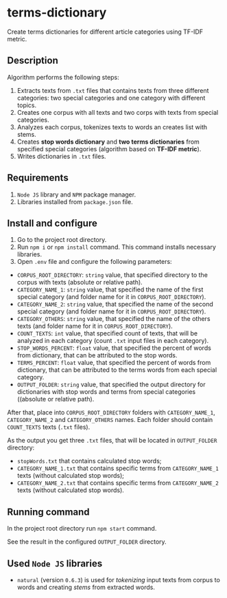 # terms-dictionary
Create terms dictionaries for different article categories using TF-IDF metric.

## Description
Algorithm performs the following steps:
1. Extracts texts from `.txt` files that contains texts from three different categories:
two special categories and one category with different topics.
2. Creates one corpus with all texts and two corps with texts from special categories.
3. Analyzes each corpus, tokenizes texts to words an creates list with stems.
4. Creates **stop words dictionary** and **two terms dictionaries** from specified special categories
(algorithm based on **TF-IDF metric**).
5. Writes dictionaries in `.txt` files.

## Requirements
1. `Node JS` library and `NPM` package manager.
2. Libraries installed from `package.json` file.

## Install and configure
1. Go to the project root directory.
2. Run `npm i` or `npm install` command. This command installs necessary libraries.
3. Open `.env` file and configure the following parameters:
- `CORPUS_ROOT_DIRECTORY`: `string` value, that specified directory to the corpus with texts
(absolute or relative path).
- `CATEGORY_NAME_1`: `string` value, that specified the name of the first special category
(and folder name for it in `CORPUS_ROOT_DIRECTORY`).
- `CATEGORY_NAME_2`: `string` value, that specified the name of the second special category
(and folder name for it in `CORPUS_ROOT_DIRECTORY`).
- `CATEGORY_OTHERS`: `string` value, that specified the name of the others texts
(and folder name for it in `CORPUS_ROOT_DIRECTORY`).
- `COUNT_TEXTS`: `int` value, that specified count of texts, that will be analyzed in each category
(count `.txt` input files in each category).
- `STOP_WORDS_PERCENT`: `float` value, that specified the percent of words from dictionary,
that can be attributed to the stop words.
- `TERMS_PERCENT`: `float` value, that specified the percent of words from dictionary, 
that can be attributed to the terms words from each special category.
- `OUTPUT_FOLDER`: `string` value, that specified the output directory for dictionaries 
with stop words and terms from special categories ((absolute or relative path).

After that, place into `CORPUS_ROOT_DIRECTORY` folders with `CATEGORY_NAME_1`, `CATEGORY_NAME_2`
and `CATEGORY_OTHERS` names. Each folder should contain `COUNT_TEXTS` texts (`.txt` files).

As the output you get three `.txt` files, that will be located in `OUTPUT_FOLDER` directory:
- `stopWords.txt` that contains calculated stop words;
- `CATEGORY_NAME_1.txt` that contains specific terms from `CATEGORY_NAME_1` texts
(without calculated stop words);
- `CATEGORY_NAME_2.txt` that contains specific terms from `CATEGORY_NAME_2` texts
(without calculated stop words).

## Running command
In the project root directory run `npm start` command.

See the result in the configured `OUTPUT_FOLDER` directory.

## Used `Node JS` libraries
- `natural` (version `0.6.3`) is used for _tokenizing_ input texts from corpus to words
and creating _stems_ from extracted words.
